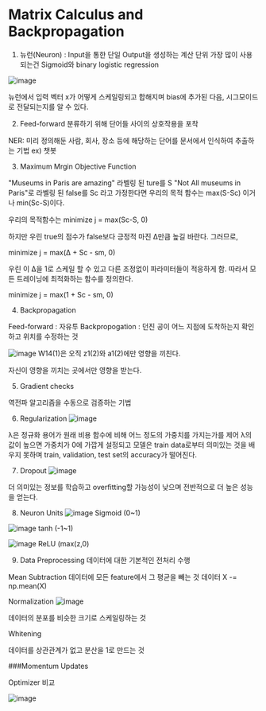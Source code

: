 # Matrix Calculus and Backpropagation

1. 뉴런(Neuron) : Input을 통한 단일 Output을 생성하는 계산 단위
가장 많이 사용되는건 Sigmoid와 binary logistic regression

![image](https://user-images.githubusercontent.com/34912004/96443723-040f7800-1248-11eb-8c6a-9cf229fbc1df.png)

뉴런에서 입력 벡터 x가 어떻게 스케일링되고 합해지며 bias에 추가된 다음, 시그모이드로 전달되는지를 알 수 있다.

2. Feed-forward
분류하기 위해 단어들 사이의 상호작용을 포착

NER: 미리 정의해둔 사람, 회사, 장소 등에 해당하는 단어를 문서에서 인식하여 추출하는 기법 ex) 챗봇


3. Maximum Mrgin Objective Function

"Museums in Paris are amazing" 라벨링 된 ture를 S
"Not All museums in Paris"로 라벨링 된 false를 Sc
라고 가정한다면 우리의 목적 함수는 max(S-Sc) 이거나 min(Sc-S)이다.

우리의 목적함수는 minimize j = max(Sc-S, 0)

하지만 우린 true의 점수가 false보다 긍정적 마진 ∆만큼 높길 바란다. 그러므로,

minimize j = max(∆ + Sc - sm, 0)

우린 이 ∆을 1로 스케일 할 수 있고 다른 조정없이 파라미터들이 적응하게 함. 따라서 모든 트레이닝에 최적화하는 함수를 정의한다.

minimize j = max(1 + Sc - sm, 0)

4. Backpropagation

Feed-forward : 자유투
Backpropogation : 던진 공이 어느 지점에 도착하는지 확인하고 위치를 수정하는 것

![image](https://user-images.githubusercontent.com/34912004/96447852-83537a80-124d-11eb-8172-e6410553cc69.png)
W14(1)은 오직 z1(2)와 a1(2)에만 영향을 끼친다.

자신이 영향을 끼치는 곳에서만 영향을 받는다.

5. Gradient checks

역전파 알고리즘을 수동으로 검증하는 기법

6. Regularization
![image](https://user-images.githubusercontent.com/34912004/96455344-0da0dc00-1258-11eb-815f-711c1310ba9e.png)

λ은 정규화 용어가 원래 비용 함수에 비해 어느 정도의 가중치를 가지는가를 제어
λ의 값이 높으면 가중치가 0에 가깝게 설정되고 모델은 train data로부터 의미있는 것을 배우지 못하며 train, validation, test set의 accuracy가 떨어진다.

7. Dropout
![image](https://user-images.githubusercontent.com/34912004/96456137-10500100-1259-11eb-90ab-05453831941a.png)

더 의미있는 정보를 학습하고 overfitting할 가능성이 낮으며 전반적으로 더 높은 성능을 얻는다.

8. Neuron Units
![image](https://user-images.githubusercontent.com/34912004/96460039-c3225e00-125d-11eb-8ae6-71f15b7c84a6.png)
Sigmoid (0~1)

![image](https://user-images.githubusercontent.com/34912004/96460327-0f6d9e00-125e-11eb-831c-35430811e03f.png)
tanh (-1~1)

![image](https://user-images.githubusercontent.com/34912004/96460378-18f70600-125e-11eb-9828-409a5d333b3b.png)
ReLU (max(z,0)

9. Data Preprocessing
데이터에 대한 기본적인 전처리 수행

Mean Subtraction
데이터에 모든 feature에서 그 평균을 빼는 것
데이터 X -= np.mean(X)

Normalization
![image](https://user-images.githubusercontent.com/34912004/96583927-6fc11600-1318-11eb-870e-98c586d60437.png)

데이터의 분포를 비슷한 크기로 스케일링하는 것

Whitening

데이터를 상관관계가 없고 분산을 1로 만드는 것


###Momentum Updates

Optimizer 비교

![image](https://user-images.githubusercontent.com/34912004/96590824-71430c00-1321-11eb-9fc8-c592feece477.png)


